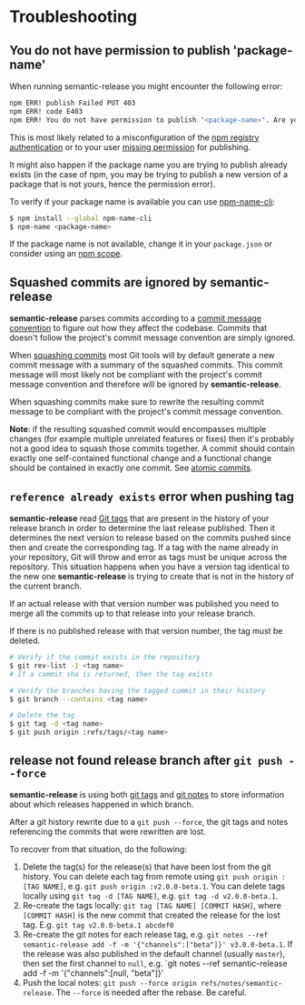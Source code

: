 # Troubleshooting

## You do not have permission to publish 'package-name'

When running semantic-release you might encounter the following error:

```bash
npm ERR! publish Failed PUT 403
npm ERR! code E403
npm ERR! You do not have permission to publish "<package-name>". Are you logged in as the correct user? : <package-name>
```

This is most likely related to a misconfiguration of the [npm registry authentication](https://github.com/semantic-release/npm#npm-registry-authentication) or to your user [missing permission](https://docs.npmjs.com/cli/team) for publishing.

It might also happen if the package name you are trying to publish already exists (in the case of npm, you may be trying to publish a new version of a package that is not yours, hence the permission error).

To verify if your package name is available you can use [npm-name-cli](https://github.com/sindresorhus/npm-name-cli):
```bash
$ npm install --global npm-name-cli
$ npm-name <package-name>
```

If the package name is not available, change it in your `package.json` or consider using an [npm scope](https://docs.npmjs.com/misc/scope).

## Squashed commits are ignored by **semantic-release**

**semantic-release** parses commits according to a [commit message convention](https://github.com/semantic-release/semantic-release#commit-message-format) to figure out how they affect the codebase. Commits that doesn't follow the project's commit message convention are simply ignored.

When [squashing commits](https://git-scm.com/book/en/v2/Git-Tools-Rewriting-History#_squashing) most Git tools will by default generate a new commit message with a summary of the squashed commits. This commit message will most likely not be compliant with the project's commit message convention and therefore will be ignored by **semantic-release**.

When squashing commits make sure to rewrite the resulting commit message to be compliant with the project's commit message convention.

**Note**: if the resulting squashed commit would encompasses multiple changes (for example multiple unrelated features or fixes) then it's probably not a good idea to squash those commits together. A commit should contain exactly one self-contained functional change and a functional change should be contained in exactly one commit. See [atomic commits](https://en.wikipedia.org/wiki/Atomic_commit).

## `reference already exists` error when pushing tag

**semantic-release** read [Git tags](https://git-scm.com/book/en/v2/Git-Basics-Tagging) that are present in the history of your release branch in order to determine the last release published. Then it determines the next version to release based on the commits pushed since then and create the corresponding tag.
If a tag with the name already in your repository, Git will throw and error as tags must be unique across the repository.
This situation happens when you have a version tag identical to the new one **semantic-release** is trying to create that is not in the history of the current branch.

If an actual release with that version number was published you need to merge all the commits up to that release into your release branch.

If there is no published release with that version number, the tag must be deleted.

```bash
# Verify if the commit exists in the repository
$ git rev-list -1 <tag name>
# If a commit sha is returned, then the tag exists

# Verify the branches having the tagged commit in their history
$ git branch --contains <tag name>

# Delete the tag
$ git tag -d <tag name>
$ git push origin :refs/tags/<tag name>
```

## release not found release branch after `git push --force`

**semantic-release** is using both [git tags](https://git-scm.com/docs/git-tag) and [git notes](https://git-scm.com/docs/git-notes) to store information about which releases happened in which branch.

After a git history rewrite due to a `git push --force`, the git tags and notes referencing the commits that were rewritten are lost.

To recover from that situation, do the following:

1. Delete the tag(s) for the release(s) that have been lost from the git history. You can delete each tag from remote using `git push origin :[TAG NAME]`, e.g. `git push origin :v2.0.0-beta.1`. You can delete tags locally using `git tag -d [TAG NAME]`, e.g. `git tag -d v2.0.0-beta.1`.
2. Re-create the tags locally: `git tag [TAG NAME] [COMMIT HASH]`, where `[COMMIT HASH]` is the new commit that created the release for the lost tag. E.g. `git tag v2.0.0-beta.1 abcdef0`
3. Re-create the git notes for each release tag, e.g. `git notes --ref semantic-release add -f -m '{"channels":["beta"]}' v3.0.0-beta.1`. If the release was also published in the default channel (usually `master`), then set the first channel to `null`, e.g. `git notes --ref semantic-release add -f -m '{"channels":[null, "beta"]}'
4. Push the local notes: `git push --force origin refs/notes/semantic-release`. The `--force` is needed after the rebase. Be careful.

